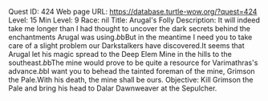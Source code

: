 Quest ID: 424
Web page URL: https://database.turtle-wow.org/?quest=424
Level: 15
Min Level: 9
Race: nil
Title: Arugal's Folly
Description: It will indeed take me longer than I had thought to uncover the dark secrets behind the enchantments Arugal was using.$b$bBut in the meantime I need you to take care of a slight problem our Darkstalkers have discovered.It seems that Arugal let his magic spread to the Deep Elem Mine in the hills to the southeast.$b$bThe mine would prove to be quite a resource for Varimathras's advance.$b$bI want you to behead the tainted foreman of the mine, Grimson the Pale.With his death, the mine shall be ours.
Objective: Kill Grimson the Pale and bring his head to Dalar Dawnweaver at the Sepulcher.
